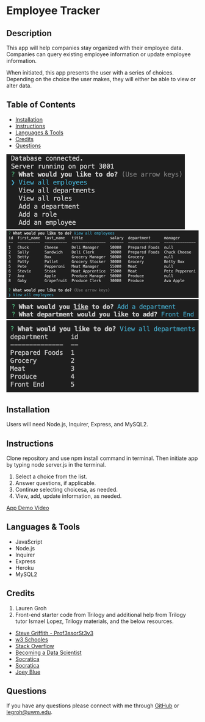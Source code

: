 # Employee Tracker

## Description 

This app will help companies stay organized with their employee data. Companies can query existing employee information or update employee information. 

When initiated, this app presents the user with a series of choices. Depending on the choice the user makes, they will either be able to view or alter data.

  
## Table of Contents 
* [Installation](#installation)
* [Instructions](#instructions)
* [Languages & Tools](#languages-tools)
* [Credits](#credits)
* [Questions](#questions)

![Employee Tracker screenshot-1](./assets/images/screenshot-1.png "screenshot-1")
![Employee tracker screenshot-2](./assets/images/screenshot-2.png "screenshot-2")
![Employee tracker screenshot-3](./assets/images/screenshot-3.png "screenshot-3")
![Employee tracker screenshot-4](./assets/images/screenshot-4.png "screenshot-3")
  
## Installation

Users will need Node.js, Inquirer, Express, and MySQL2.
  
## Instructions 

Clone repository and use npm install command in terminal. Then initiate app by typing node server.js in the terminal.
1. Select a choice from the list.
2. Answer questions, if applicable.
3. Continue selecting choicesa, as needed.
4. View, add, update information, as needed.

[App Demo Video](https://watch.screencastify.com/v/cL3W8P0wV9iu4ffjihSJ)

## Languages & Tools

* JavaScript
* Node.js
* Inquirer
* Express
* Heroku
* MySQL2

## Credits

1. Lauren Groh 
2. Front-end starter code from Trilogy and additional help from Trilogy tutor Ismael Lopez, Trilogy materials, and the below resources.
 * [Steve Griffith - Prof3ssorSt3v3](https://youtu.be/UQK9_gKQHZg)
 * [w3 Schooles](https://www.w3schools.com/sql/sql_unique.asp)
 * [Stack Overflow](https://stackoverflow.com/questions/43511183/mysql-error-1822-failed-to-add-foreign-key-constraint-missing-index-for-contra)
 * [Becoming a Data Scientist](https://youtu.be/5tEApCGgpEQ)
 * [Socratica](https://youtu.be/9yeOJ0ZMUYw)
 * [Socratica](https://youtu.be/VkabxQgtGsA)
 * [Joey Blue](https://youtu.be/rh89W10Su58)

## Questions

If you have any questions please connect with me through [GitHub](https://github.com/GrohTech) or [legroh@uwm.edu](mailto:legroh@uwm.edu).